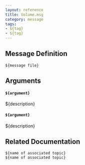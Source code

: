 ```yaml
---
layout: reference
title: Volume.msg
category: message
tags: 
- ${tag}
- ${tag}
---
```


## Message Definition
```
${message file}
```

## Arguments
#### `${argument}`
${description}

#### `${argument}`
${description}

## Related Documentation
``${name of associated topic}``  
``${name of associated topic}``  
